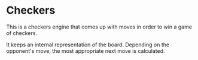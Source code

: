 # Checkers


This is a checkers engine that comes up with moves in order to win a game of checkers. 

It keeps an internal representation of the board. Depending on the opponent's move, the most appropriate next move is calculated.
